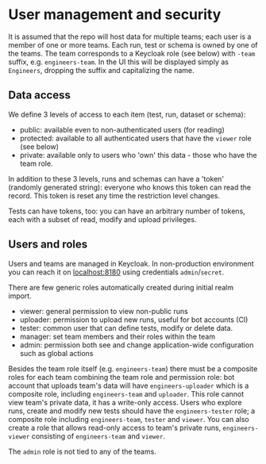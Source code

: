 # User management and security

It is assumed that the repo will host data for multiple teams; each user is a member of one or more teams.
Each run, test or schema is owned by one of the teams. The team corresponds to a Keycloak role (see below) with `-team` suffix, e.g. `engineers-team`. In the UI this will be displayed simply as `Engineers`, dropping the suffix and capitalizing the name.

## Data access

We define 3 levels of access to each item (test, run, dataset or schema):

- public: available even to non-authenticated users (for reading)
- protected: available to all authenticated users that have the `viewer` role (see below)
- private: available only to users who 'own' this data - those who have the team role.

In addition to these 3 levels, runs and schemas can have a 'token' (randomly generated string): everyone who knows this token can read the record. This token is reset any time the restriction level changes.

Tests can have tokens, too: you can have an arbitrary number of tokens, each with a subset of read, modify and upload privileges.

## Users and roles

Users and teams are managed in Keycloak. In non-production environment you can reach it on [localhost:8180](http://localhost:8180/) using credentials `admin`/`secret`.

There are few generic roles automatically created during initial realm import.

- viewer: general permission to view non-public runs
- uploader: permission to upload new runs, useful for bot accounts (CI)
- tester: common user that can define tests, modify or delete data.
- manager: set team members and their roles within the team
- admin: permission both see and change application-wide configuration such as global actions

Besides the team role itself (e.g. `engineers-team`) there must be a composite roles for each team combining the team role and permission role: bot account that uploads team's data will have `engineers-uploader` which is a composite role, including `engineers-team` and `uploader`. This role cannot view team's private data, it has a write-only access.
Users who explore runs, create and modify new tests should have the `engineers-tester` role; a composite role including `engineers-team`, `tester` and `viewer`.
You can also create a role that allows read-only access to team's private runs, `engineers-viewer` consisting of `engineers-team` and `viewer`.

The `admin` role is not tied to any of the teams.
